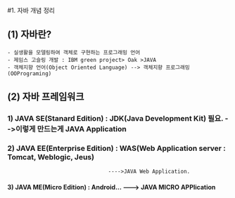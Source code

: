 #1. 자바 개념 정리

## (1) 자바란?
	- 실생활을 모델링하여 객체로 구현하는 프로그래밍 언어
	- 제임스 고슬링 개발 : IBM green project> Oak >JAVA
	- 객체지향 언어(Object Oriented Language) --> 객체지향 프로그래밍(OOPrograming)
	
## (2) 자바 프레임워크
### 1) JAVA SE(Stanard Edition) : JDK(Java Development Kit) 필요. -->이렇게 만드는게 JAVA Application
### 2) JAVA EE(Enterprise Edition) : WAS(Web Application server : Tomcat, Weblogic, Jeus)
									---->JAVA Web Application.
#### 3) JAVA ME(Micro Edition) : Android... ---> JAVA MICRO APPlication